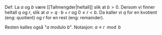 Def:
La $a$ og $b$ være [[Tallmengder|heltall]] slik at $b > 0$. Dersom vi finner heltall $q$ og $r$, slik at 
$a = q \cdot b + r$ og $0 \leqslant r < b$.
Da kaller vi $q$ for en kvotient (eng: quotient) og $r$ for en rest (eng: remainder).

Resten kalles også "$a$ modulo $b$".
Notasjon:
$a\equiv r \mod b$
